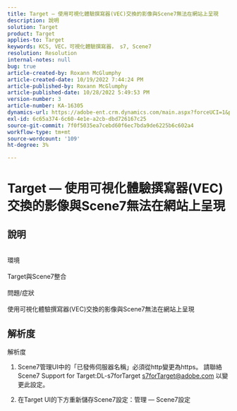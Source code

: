```yaml
---
title: Target — 使用可視化體驗撰寫器(VEC)交換的影像與Scene7無法在網站上呈現
description: 說明
solution: Target
product: Target
applies-to: Target
keywords: KCS, VEC，可視化體驗撰寫器， s7, Scene7
resolution: Resolution
internal-notes: null
bug: true
article-created-by: Roxann McGlumphy
article-created-date: 10/19/2022 7:44:24 PM
article-published-by: Roxann McGlumphy
article-published-date: 10/28/2022 5:49:53 PM
version-number: 3
article-number: KA-16305
dynamics-url: https://adobe-ent.crm.dynamics.com/main.aspx?forceUCI=1&pagetype=entityrecord&etn=knowledgearticle&id=5e91a36a-e64f-ed11-bba2-00224808679b
exl-id: 6c65a374-6c60-4e1e-a2cb-dbd726167c25
source-git-commit: 7f0f5035ea7cebd60f6ec7bda9de6225b6c602a4
workflow-type: tm+mt
source-wordcount: '109'
ht-degree: 3%

---
```


# Target — 使用可視化體驗撰寫器(VEC)交換的影像與Scene7無法在網站上呈現

## 說明

<br>環境<br><br>
Target與Scene7整合
<br><br>問題/症狀<br><br>
使用可視化體驗撰寫器(VEC)交換的影像與Scene7無法在網站上呈現


## 解析度

解析度<br>
1. Scene7管理UI中的「已發佈伺服器名稱」必須從http變更為https。 請聯絡Scene7 Support for Target:DL-s7forTarget [s7forTarget@adobe.com](mailto:s7forTarget@adobe.com) 以變更此設定。

2. 在Target UI的下方重新儲存Scene7設定：管理 — Scene7設定
